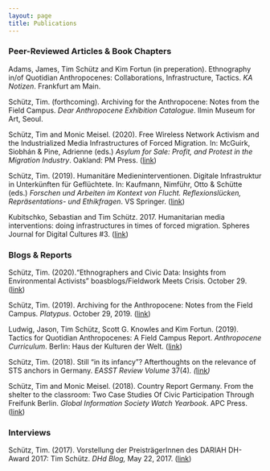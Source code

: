 ```yaml
---
layout: page
title: Publications
---
```


### Peer-Reviewed Articles & Book Chapters

Adams, James, Tim Schütz and Kim Fortun (in preperation). Ethnography in/of Quotidian Anthropocenes: Collaborations, Infrastructure, Tactics. *KA Notizen*. Frankfurt am Main. 

Schütz, Tim. (forthcoming). Archiving for the Anthropocene: Notes from the Field Campus. *Dear Anthropocene Exhibition Catalogue*. Ilmin Museum for Art, Seoul.

Schütz, Tim and Monic Meisel. (2020). Free Wireless Network Activism and the Industrialized Media Infrastructures of Forced Migration. In: McGuirk, Siobhán & Pine, Adrienne (eds.) *Asylum for Sale: Profit, and Protest in the Migration Industry*. Oakland: PM Press. ([link](https://www.pmpress.org/index.php?l=product_detail&p=1097))

Schütz, Tim. (2019). Humanitäre Medieninterventionen. Digitale Infrastruktur in Unterkünften für Geflüchtete. In: Kaufmann, Nimführ, Otto & Schütte (eds.) *Forschen und Arbeiten im Kontext von Flucht. Reflexionslücken, Repräsentations- und Ethikfragen*. VS Springer. ([link](https://www.springer.com/de/book/9783658283797#aboutBook))

Kubitschko, Sebastian and Tim Schütz. 2017. Humanitarian media interventions: doing infrastructures in times of forced migration. Spheres Journal for Digital Cultures #3. ([link](https://spheres-journal.org/contribution/humanitarian-media-intervention-infrastructuring-in-times-of-forced-migration/))

### Blogs & Reports

Schütz, Tim. (2020).“Ethnographers and Civic Data: Insights from Environmental Activists” boasblogs/Fieldwork Meets Crisis. October 29. ([link](https://boasblogs.org/fieldworkmeetscrisis/ethnographers-and-civic-data-infrastructure))

Schütz, Tim. (2019). Archiving for the Anthropocene: Notes from the Field Campus. *Platypus*. October 29, 2019. ([link](http://blog.castac.org/2019/10/archiving-for-the-anthropocene-notes-from-the-field-campus/?fbclid=IwAR1GrKndGBMAFlnxyf_00WLlp6UlR7C75oZfxBdGMA7r4JucU9k-occwE1I))

Ludwig, Jason, Tim Schütz, Scott G. Knowles and Kim Fortun. (2019). Tactics for Quotidian Anthropocenes: A Field Campus Report. *Anthropocene Curriculum*. Berlin: Haus der Kulturen der Welt. ([link](https://www.anthropocene-curriculum.org/contribution/tactics-for-quotidian-anthropocenes))

Schütz, Tim. (2018). Still “in its infancy”? Afterthoughts on the relevance of STS anchors in Germany. *EASST Review Volume* 37(4)*. (*[link](https://www.anthropocene-curriculum.org/contribution/tactics-for-quotidian-anthropocenes)*)*

Schütz, Tim and Monic Meisel. (2018). Country Report Germany. From the shelter to the classroom: Two Case Studies Of Civic Participation Through Freifunk Berlin. *Global Information Society Watch Yearbook*. APC Press. ([link](https://giswatch.org/sites/default/files/gw2018_germany_0.pdf))

### Interviews

Schütz, Tim. (2017). Vorstellung der PreisträgerInnen des DARIAH DH-Award 2017: Tim Schütz. *DHd Blog,* May 22, 2017. ([link](https://dhd-blog.org/?p=8009))
